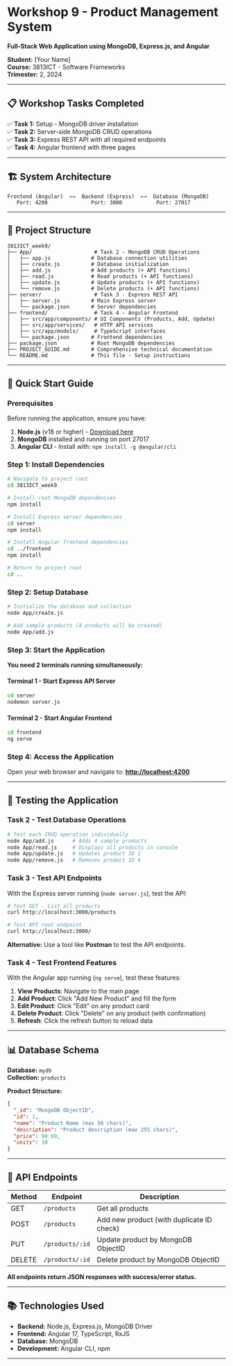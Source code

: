 # Workshop 9 - Product Management System

**Full-Stack Web Application using MongoDB, Express.js, and Angular**

**Student:** [Your Name]  
**Course:** 3813ICT - Software Frameworks  
**Trimester:** 2, 2024  

---

## 📋 Workshop Tasks Completed

✅ **Task 1:** Setup - MongoDB driver installation  
✅ **Task 2:** Server-side MongoDB CRUD operations  
✅ **Task 3:** Express REST API with all required endpoints  
✅ **Task 4:** Angular frontend with three pages  

---

## 🏗️ System Architecture

```
Frontend (Angular)  ←→  Backend (Express)  ←→  Database (MongoDB)
   Port: 4200              Port: 3000           Port: 27017
```

---

## 📁 Project Structure

```
3813ICT_week9/
├── App/                    # Task 2 - MongoDB CRUD Operations
│   ├── app.js             # Database connection utilities
│   ├── create.js          # Database initialization
│   ├── add.js             # Add products (+ API functions)
│   ├── read.js            # Read products (+ API functions)
│   ├── update.js          # Update products (+ API functions)
│   └── remove.js          # Delete products (+ API functions)
├── server/                 # Task 3 - Express REST API
│   ├── server.js          # Main Express server
│   └── package.json       # Server dependencies
├── frontend/               # Task 4 - Angular Frontend
│   ├── src/app/components/ # UI Components (Products, Add, Update)
│   ├── src/app/services/   # HTTP API services
│   ├── src/app/models/     # TypeScript interfaces
│   └── package.json       # Frontend dependencies
├── package.json           # Root MongoDB dependencies
├── PROJECT_GUIDE.md       # Comprehensive technical documentation
└── README.md              # This file - Setup instructions
```

---

## 🚀 Quick Start Guide

### Prerequisites

Before running the application, ensure you have:

1. **Node.js** (v18 or higher) - [Download here](https://nodejs.org/)
2. **MongoDB** installed and running on port 27017
3. **Angular CLI** - Install with: `npm install -g @angular/cli`

### Step 1: Install Dependencies

```bash
# Navigate to project root
cd 3813ICT_week9

# Install root MongoDB dependencies
npm install

# Install Express server dependencies
cd server
npm install

# Install Angular frontend dependencies
cd ../frontend
npm install

# Return to project root
cd ..
```

### Step 2: Setup Database

```bash
# Initialize the database and collection
node App/create.js

# Add sample products (4 products will be created)
node App/add.js
```

### Step 3: Start the Application

**You need 2 terminals running simultaneously:**

#### Terminal 1 - Start Express API Server

```bash
cd server
nodemon server.js
```

#### Terminal 2 - Start Angular Frontend

```bash
cd frontend
ng serve
```

### Step 4: Access the Application

Open your web browser and navigate to:
**<http://localhost:4200>**

---

## 🧪 Testing the Application

### Task 2 - Test Database Operations

```bash
# Test each CRUD operation individually
node App/add.js      # Adds 4 sample products
node App/read.js     # Displays all products in console
node App/update.js   # Updates product ID 1
node App/remove.js   # Removes product ID 4
```

### Task 3 - Test API Endpoints

With the Express server running (`node server.js`), test the API:

```bash
# Test GET - List all products
curl http://localhost:3000/products

# Test API root endpoint
curl http://localhost:3000/
```

**Alternative:** Use a tool like **Postman** to test the API endpoints.

### Task 4 - Test Frontend Features

With the Angular app running (`ng serve`), test these features:

1. **View Products**: Navigate to the main page
2. **Add Product**: Click "Add New Product" and fill the form
3. **Edit Product**: Click "Edit" on any product card
4. **Delete Product**: Click "Delete" on any product (with confirmation)
5. **Refresh**: Click the refresh button to reload data

---

## 📊 Database Schema

**Database:** `mydb`  
**Collection:** `products`

**Product Structure:**

```json
{
  "_id": "MongoDB ObjectID",
  "id": 1,
  "name": "Product Name (max 50 chars)",
  "description": "Product description (max 255 chars)",
  "price": 99.99,
  "units": 10
}
```

---

## 🔧 API Endpoints

| Method | Endpoint | Description |
|--------|----------|-------------|
| GET | `/products` | Get all products |
| POST | `/products` | Add new product (with duplicate ID check) |
| PUT | `/products/:id` | Update product by MongoDB ObjectID |
| DELETE | `/products/:id` | Delete product by MongoDB ObjectID |

**All endpoints return JSON responses with success/error status.**

---

## 📚 Technologies Used

- **Backend:** Node.js, Express.js, MongoDB Driver
- **Frontend:** Angular 17, TypeScript, RxJS
- **Database:** MongoDB
- **Development:** Angular CLI, npm

---
